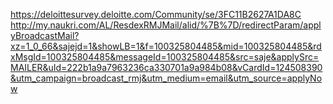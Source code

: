 https://deloittesurvey.deloitte.com/Community/se/3FC11B2627A1DA8C
http://my.naukri.com/AL/ResdexRMJMail/alid/%7B%7D/redirectParam/applyBroadcastMail?xz=1_0_66&sajejd=1&showLB=1&f=100325804485&mid=100325804485&rdxMsgId=100325804485&messageId=100325804485&src=saje&applySrc=MAILER&uId=222b1a9a7963236ca330701a9a984b08&vCardId=124508390&utm_campaign=broadcast_rmj&utm_medium=email&utm_source=applyNow
